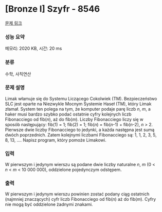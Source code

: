 # [Bronze I] Szyfr - 8546 

[문제 링크](https://www.acmicpc.net/problem/8546) 

### 성능 요약

메모리: 2020 KB, 시간: 20 ms

### 분류

수학, 사칙연산

### 문제 설명

<p>Limak włamuje się do Systemu Liczącego Cokolwiek (TM). Bezpieczeństwo SLC jest oparte na Niezwykle Mocnym Systemie Haseł (TM), który Limak złamał. System ten polega na tym, że komputer podaje parę liczb <em>n</em>, <em>m</em>, a haker musi bardzo szybko podać ostatnie cyfry kolejnych liczb Fibonacciego od fib(<em>n</em>), aż do fib(<em>m</em>). Liczby Fibonacciego liczy się w sposób następujący: fib(1) = 1; fib(2) = 1; fib(<em>n</em>) = fib(<em>n</em>-1) + fib(<em>n</em>-2), <em>n</em> > 2. Pierwsze dwie liczby Fibonacciego to jedynki, a każda następna jest sumą dwóch poprzednich. Zatem kolejnymi liczbami Fibonacciego są: 1, 1, 2, 3, 5, 8, 13, .... Napisz program, który pomoże Limakowi.</p>

### 입력 

 <p>W pierwszym i jedynym wierszu są podane dwie liczby naturalne <em>n</em>, <em>m</em> (0 < <em>n</em> < <em>m</em> < 10 000 000), oddzielone pojedynczym odstępem.</p>

### 출력 

 <p>W pierwszym i jedynym wierszu powinien zostać podany ciąg ostatnich (najmniej znaczących) cyfr liczb Fibonacciego od fib(<em>n</em>) aż do fib(<em>m</em>). Cyfry nie mogą być oddzielone żadnymi znakami.</p>

